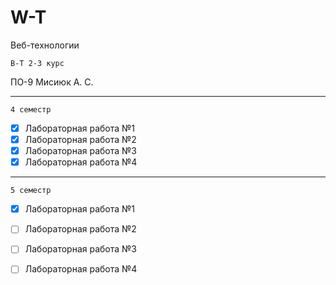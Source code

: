 # W-T
Веб-технологии

` В-Т 2-3 курс `

ПО-9 Мисиюк А. С.


---

` 4 семестр `

- [x] Лабораторная работа №1
- [x] Лабораторная работа №2
- [x] Лабораторная работа №3
- [x] Лабораторная работа №4

---

` 5 семестр `

- [x] Лабораторная работа №1
- [ ] Лабораторная работа №2
- [ ] Лабораторная работа №3
- [ ] Лабораторная работа №4

